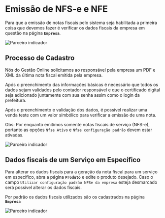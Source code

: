 # Emissão de NFS-e e NFE

Para que a emissão de notas fiscais pelo sistema seja habilitada a primeira coisa que devemos fazer é verificar os dados fiscais da empresa em questão na página **`Empresa`**.

![Parceiro indicador](https://github.com/Kallebe18/public-docs/tree/14db14e777bd90b8c751619e747c97b19ccfbaa9/.gitbook/assets/1-dados-fiscais.png)

## Processo de Cadastro

Nós do Gestão Online solicitamos ao responsável pela empresa um PDF e XML da última nota fiscal emitida pela empresa.

Após o preenchimento das informações básicas é necessário que todos os dados sejam validados pelo contador responsável e que o certificado digital seja adicionado juntamente com sua senha assim como o login da prefeitura.

Após o preenchimento e validação dos dados, é possível realizar uma venda teste com um valor símbólico para verificar a emissão de uma nota.

Obs: Por enquanto emitimos somente notas fiscais de serviço \(NFS-e\), portanto as opções `Nfse Ativo` e `Nfse configuração padrão` devem estar ativadas.

![Parceiro indicador](https://github.com/Kallebe18/public-docs/tree/14db14e777bd90b8c751619e747c97b19ccfbaa9/.gitbook/assets/2-dados-fiscais.png)

## Dados fiscais de um Serviço em Específico

Para alterar os dados fiscais para a geração da nota fiscal para um serviço em específico, abra a página **`Produto`** e edite o produto desejado. Caso o campo `Utilizar configuração padrão NFSe da empresa` esteja desmarcado será possível alterar os dados fiscais.

Por padrão os dados fiscais utilizados são os cadastrados na página **`Empresa`**

![Parceiro indicador](https://github.com/Kallebe18/public-docs/tree/14db14e777bd90b8c751619e747c97b19ccfbaa9/.gitbook/assets/3-dados-fiscais.png)

